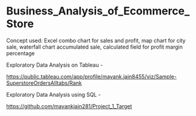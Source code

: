 # Business_Analysis_of_Ecommerce_Store
Concept used: Excel combo chart for sales and profit, map chart for city sale, waterfall chart accumulated sale, calculated field for profit margin percentage


Exploratory Data Analysis on Tableau -

https://public.tableau.com/app/profile/mayank.jain8455/viz/Sample-SuperstoreOrdersAlltabs/Rank

Exploratory Data Analysis using SQL -

https://github.com/mayankjain281/Project_1_Target
